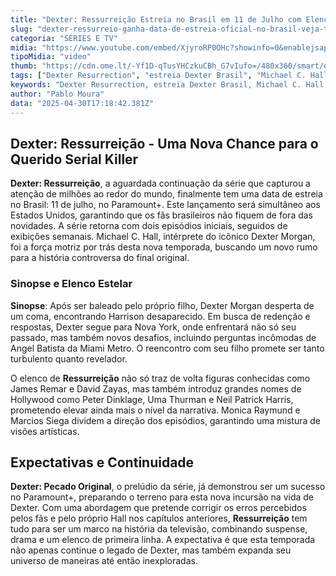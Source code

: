 ```yaml
---
title: "Dexter: Ressurreição Estreia no Brasil em 11 de Julho com Elenco Estelar"
slug: "dexter-ressurreio-ganha-data-de-estreia-oficial-no-brasil-veja-trailer"
categoria: "SÉRIES E TV"
midia: "https://www.youtube.com/embed/XjyroRP0OHc?showinfo=0&enablejsapi=1"
tipoMidia: "video"
thumb: "https://cdn.ome.lt/-Yf1D-qTusYHCzkuCBh_G7vIufo=/480x360/smart/extras/conteudos/Captura_de_tela_2025-04-29_141333.png"
tags: ["Dexter Resurrection", "estreia Dexter Brasil", "Michael C. Hall", "elenco Dexter", "Paramount+"]
keywords: "Dexter Resurrection, estreia Dexter Brasil, Michael C. Hall, elenco Dexter, Paramount+"
author: "Pablo Moura"
data: "2025-04-30T17:18:42.381Z"
---
```


## Dexter: Ressurreição - Uma Nova Chance para o Querido Serial Killer

**Dexter: Ressurreição**, a aguardada continuação da série que capturou a atenção de milhões ao redor do mundo, finalmente tem uma data de estreia no Brasil: 11 de julho, no Paramount+. Este lançamento será simultâneo aos Estados Unidos, garantindo que os fãs brasileiros não fiquem de fora das novidades. A série retorna com dois episódios iniciais, seguidos de exibições semanais. Michael C. Hall, intérprete do icônico Dexter Morgan, foi a força motriz por trás desta nova temporada, buscando um novo rumo para a história controversa do final original.

### Sinopse e Elenco Estelar

**Sinopse**: Após ser baleado pelo próprio filho, Dexter Morgan desperta de um coma, encontrando Harrison desaparecido. Em busca de redenção e respostas, Dexter segue para Nova York, onde enfrentará não só seu passado, mas também novos desafios, incluindo perguntas incômodas de Angel Batista da Miami Metro. O reencontro com seu filho promete ser tanto turbulento quanto revelador.

O elenco de **Ressurreição** não só traz de volta figuras conhecidas como James Remar e David Zayas, mas também introduz grandes nomes de Hollywood como Peter Dinklage, Uma Thurman e Neil Patrick Harris, prometendo elevar ainda mais o nível da narrativa. Monica Raymund e Marcios Siega dividem a direção dos episódios, garantindo uma mistura de visões artísticas.

## Expectativas e Continuidade

**Dexter: Pecado Original**, o prelúdio da série, já demonstrou ser um sucesso no Paramount+, preparando o terreno para esta nova incursão na vida de Dexter. Com uma abordagem que pretende corrigir os erros percebidos pelos fãs e pelo próprio Hall nos capítulos anteriores, **Ressurreição** tem tudo para ser um marco na história da televisão, combinando suspense, drama e um elenco de primeira linha. A expectativa é que esta temporada não apenas continue o legado de Dexter, mas também expanda seu universo de maneiras até então inexploradas.